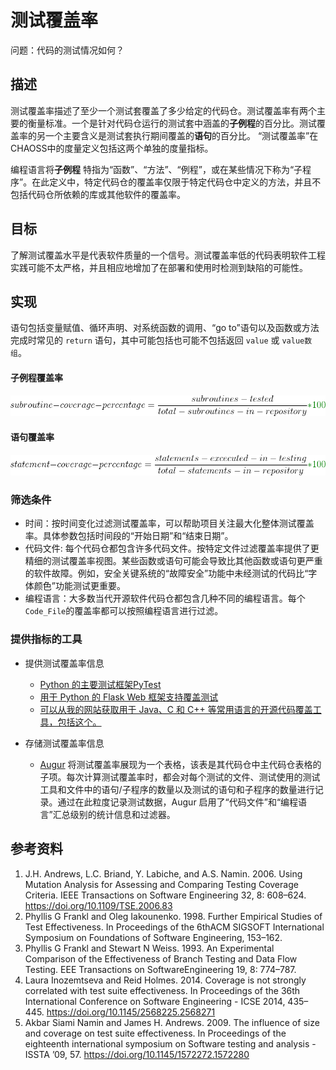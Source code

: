 # 测试覆盖率

问题：代码的测试情况如何？

## 描述
测试覆盖率描述了至少一个测试套覆盖了多少给定的代码仓。测试覆盖率有两个主要的衡量标准。一个是针对代码仓运行的测试套中涵盖的**子例程**的百分比。测试覆盖率的另一个主要含义是测试套执行期间覆盖的**语句**的百分比。 “测试覆盖率”在CHAOSS中的度量定义包括这两个单独的度量指标。

编程语言将**子例程** 特指为“函数”、“方法”、“例程”，或在某些情况下称为“子程序”。在此定义中，特定代码仓的覆盖率仅限于特定代码仓中定义的方法，并且不包括代码仓所依赖的库或其他软件的覆盖率。

## 目标

了解测试覆盖水平是代表软件质量的一个信号。测试覆盖率低的代码表明软件工程实践可能不太严格，并且相应地增加了在部署和使用时检测到缺陷的可能性。

## 实现

语句包括变量赋值、循环声明、对系统函数的调用、“go to”语句以及函数或方法完成时常见的 `return` 语句，其中可能包括也可能不包括返回 `value` 或 `value数组`。

#### 子例程覆盖率

![Subroutine Coverage](images/test-coverage_subroutine-coverage.png)

#### 语句覆盖率

![Statement Coverage](images/test-coverage_statement-coverage.png)

### 筛选条件
* 时间：按时间变化过滤测试覆盖率，可以帮助项目关注最大化整体测试覆盖率。具体参数包括时间段的“开始日期”和“结束日期”。
* 代码文件: 每个代码仓都包含许多代码文件。按特定文件过滤覆盖率提供了更精细的测试覆盖率视图。某些函数或语句可能会导致比其他函数或语句更严重的软件故障。例如，安全关键系统的“故障安全”功能中未经测试的代码比“字体颜色”功能测试更重要。
* 编程语言：大多数当代开源软件代码仓都包含几种不同的编程语言。每个`Code_File`的覆盖率都可以按照编程语言进行过滤。

### 提供指标的工具
- 提供测试覆盖率信息 
  * [Python 的主要测试框架PyTest](https://docs.pytest.org/en/latest/)
  * [用于 Python 的 Flask Web 框架支持覆盖测试](http://flask.pocoo.org/docs/1.0/tutorial/tests/)
  * [可以从我的网站获取用于 Java、C 和 C++ 等常用语言的开源代码覆盖工具，包括这个。](https://stackify.com/code-coverage-tools/#OpenSource)

- 存储测试覆盖率信息 
  * [Augur](https://github.com/chaoss/augur) 将测试覆盖率展现为一个表格，该表是其代码仓中主代码仓表格的子项。每次计算测试覆盖率时，都会对每个测试的文件、测试使用的测试工具和文件中的语句/子程序的数量以及测试的语句和子程序的数量进行记录。通过在此粒度记录测试数据，Augur 启用了“代码文件”和“编程语言”汇总级别的统计信息和过滤器。


## 参考资料
1. J.H. Andrews, L.C. Briand, Y. Labiche, and A.S. Namin. 2006. Using Mutation Analysis for Assessing and Comparing Testing Coverage Criteria. IEEE Transactions on Software Engineering 32, 8: 608–624. https://doi.org/10.1109/TSE.2006.83
2. Phyllis G Frankl and Oleg Iakounenko. 1998. Further Empirical Studies of Test Effectiveness. In Proceedings of the 6thACM SIGSOFT International Symposium on Foundations of Software Engineering, 153–162.
3. Phyllis G Frankl and Stewart N Weiss. 1993. An Experimental Comparison of the Effectiveness of Branch Testing and Data Flow Testing. EEE Transactions on SoftwareEngineering 19, 8: 774–787.
4. Laura Inozemtseva and Reid Holmes. 2014. Coverage is not strongly correlated with test suite effectiveness. In Proceedings of the 36th International Conference on Software Engineering - ICSE 2014, 435–445. https://doi.org/10.1145/2568225.2568271
5. Akbar Siami Namin and James H. Andrews. 2009. The influence of size and coverage on test suite effectiveness. In Proceedings of the eighteenth international symposium on Software testing and analysis - ISSTA ’09, 57. https://doi.org/10.1145/1572272.1572280
